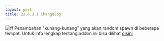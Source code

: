 ```yaml
---
layout: post
title: 22.6.3.1 Changelog
---
```

![ff](https://media.discordapp.net/attachments/781416647118159902/982190299575107654/pack_icon.png?ex=6685ac3f&is=66845abf&hm=bcbf029e32036b90375638b0060ac7cb66af84e1e88b0e1ea5aa0f06857427f6&)
Penambahan "kunang-kunang" yang akan random spawn di beberapa tempat. Untuk info lengkap tentang addon ini bisa dilihat [disini](https://mcpedl.com/ambient-fireflies/)
